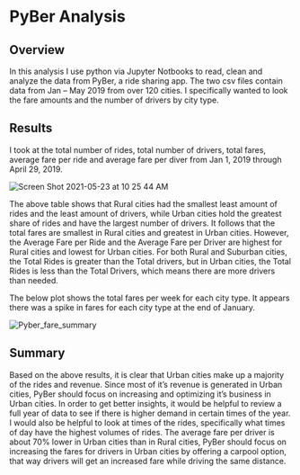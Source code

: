 # PyBer Analysis

## Overview 
In this analysis I use python via Jupyter Notbooks to read, clean and analyze the data from PyBer, a ride sharing app. The two csv files contain data from Jan – May 2019 from over 120 cities. I specifically wanted to look the fare amounts and the number of drivers by city type. 


## Results

I took at the total number of rides, total number of drivers, total fares, average fare per ride and average fare per diver from Jan 1, 2019 through April 29, 2019. 

![Screen Shot 2021-05-23 at 10 25 44 AM](https://user-images.githubusercontent.com/80648379/119283887-4f3d9f00-bc0c-11eb-998a-3dc1806b7c56.png)
 
The above table shows that Rural cities had the smallest least amount of rides and the least amount of drivers, while Urban cities hold the greatest share of rides and have the largest number of drivers. It follows that the total fares are smallest in Rural cities and greatest in Urban cities. However, the Average Fare per Ride and the Average Fare per Driver are highest for Rural cities and lowest for Urban cities. For both Rural and Suburban cities, the Total Rides is greater than the Total drivers, but in Urban cities, the Total Rides is less than the Total Drivers, which means there are more drivers than needed. 

The below plot shows the total fares per week for each city type. It appears there was a spike in fares for each city type at the end of January.

![Pyber_fare_summary](https://user-images.githubusercontent.com/80648379/119283913-5c5a8e00-bc0c-11eb-8ca3-1622a63318ca.png)


## Summary 

Based on the above results, it is clear that Urban cities make up a majority of the rides and revenue. Since most of it’s revenue is generated in Urban cities, PyBer should focus on increasing and optimizing it’s business in Urban cities. In order to get better insights, it would be helpful to review a full year of data to see if there is higher demand in certain times of the year. I would also be helpful to look at times of the rides, specifically what times of day have the highest volumes of rides.  The average fare per driver is about 70% lower in Urban cities than in Rural cities, PyBer should focus on increasing the fares for drivers in Urban cities by offering a carpool option, that way drivers will get an increased fare while driving the same distance. 
